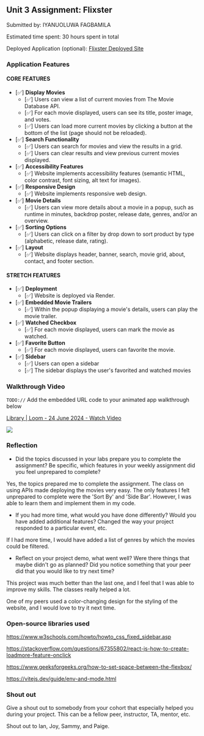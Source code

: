 ## Unit 3 Assignment: Flixster

Submitted by: IYANUOLUWA FAGBAMILA

Estimated time spent: 30 hours spent in total

Deployed Application (optional): [Flixster Deployed Site](https://flixster-starter-08e1.onrender.com)

### Application Features

#### CORE FEATURES


- [✅] **Display Movies**
  - [✅] Users can view a list of current movies from The Movie Database API.
  - [✅] For each movie displayed, users can see its title, poster image, and votes.
  - [✅] Users can load more current movies by clicking a button at the bottom of the list (page should not be reloaded).
- [✅] **Search Functionality**
  - [✅] Users can search for movies and view the results in a grid.
  - [✅] Users can clear results and view previous current movies displayed.
- [✅] **Accessibility Features**
  - [✅] Website implements accessibility features (semantic HTML, color contrast, font sizing, alt text for images).
- [✅] **Responsive Design**
  - [✅] Website implements responsive web design.
- [✅] **Movie Details**
  - [✅] Users can view more details about a movie in a popup, such as runtime in minutes, backdrop poster, release date, genres, and/or an overview.
- [✅] **Sorting Options**
  - [✅] Users can click on a filter by drop down to sort product by type (alphabetic, release date, rating).
- [✅] **Layout**
  - [✅] Website displays header, banner, search, movie grid, about, contact, and footer section.

#### STRETCH FEATURES

- [✅] **Deployment**
  - [✅] Website is deployed via Render.
- [✅] **Embedded Movie Trailers**
  - [✅] Within the popup displaying a movie's details, users can play the movie trailer.
- [✅] **Watched Checkbox**
  - [✅] For each movie displayed, users can mark the movie as watched.
- [✅] **Favorite Button**
  - [✅] For each movie displayed, users can favorite the movie.
- [✅] **Sidebar**
  - [✅] Users can open a sidebar
  - [✅] The sidebar displays the user's favorited and watched movies

### Walkthrough Video

`TODO://` Add the embedded URL code to your animated app walkthrough below

<div>
    <a href="https://www.loom.com/share/d6d0745777ee4f6a9a753ed76a5a6e60">
      <p>Library | Loom - 24 June 2024 - Watch Video</p>
    </a>
    <a href="https://www.loom.com/share/d6d0745777ee4f6a9a753ed76a5a6e60">
      <img style="max-width:300px;" src="https://cdn.loom.com/sessions/thumbnails/d6d0745777ee4f6a9a753ed76a5a6e60-with-play.gif">
    </a>
  </div>
  
### Reflection

* Did the topics discussed in your labs prepare you to complete the assignment? Be specific, which features in your weekly assignment did you feel unprepared to complete?

Yes, the topics prepared me to complete the assignment. The class on using APIs made deploying the movies very easy. The only features I felt unprepared to complete were the 'Sort By' and 'Side Bar'. However, I was able to learn them and implement them in my code.

* If you had more time, what would you have done differently? Would you have added additional features? Changed the way your project responded to a particular event, etc.
  
If I had more time, I would have added a list of genres by which the movies could be filtered.

* Reflect on your project demo, what went well? Were there things that maybe didn't go as planned? Did you notice something that your peer did that you would like to try next time?

This project was much better than the last one, and I feel that I was able to improve my skills. The classes really helped a lot. 

One of my peers used a color-changing design for the styling of the website, and I would love to try it next time.

### Open-source libraries used

https://www.w3schools.com/howto/howto_css_fixed_sidebar.asp

https://stackoverflow.com/questions/67355802/react-js-how-to-create-loadmore-feature-onclick

https://www.geeksforgeeks.org/how-to-set-space-between-the-flexbox/

https://vitejs.dev/guide/env-and-mode.html

### Shout out

Give a shout out to somebody from your cohort that especially helped you during your project. This can be a fellow peer, instructor, TA, mentor, etc.

Shout out to Ian, Joy, Sammy, and Paige.
